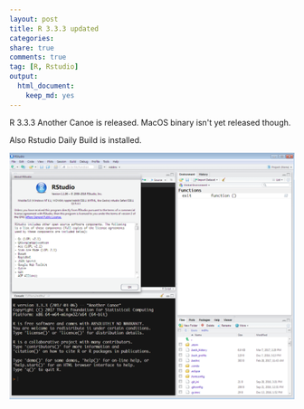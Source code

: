 ```yaml
---
layout: post
title: R 3.3.3 updated
categories:
share: true
comments: true
tag: [R, Rstudio]
output:
  html_document:
    keep_md: yes
---
```


R 3.3.3 Another Canoe is released. MacOS binary isn't yet released though.

Also Rstudio Daily Build is installed. 

![](/assets/r33.png)
